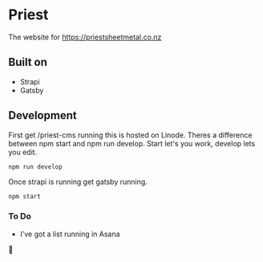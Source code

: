 # Priest

The website for https://priestsheetmetal.co.nz

## Built on

- Strapi
- Gatsby

## Development

First get /priest-cms running this is hosted on Linode.
Theres a difference between npm start and npm run develop. Start let's you work, develop lets you edit.

``` npm run develop ```

Once strapi is running get gatsby running.

``` npm start ```

### To Do

- I've got a list running in Asana

🦄